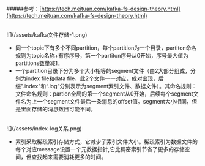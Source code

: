 #
#####参考：[https://tech.meituan.com/kafka-fs-design-theory.html](https://tech.meituan.com/kafka-fs-design-theory.html)

<br>
![](/assets/kafka文件存储-1.png)

* 同一个topic下有多个不同partition，每个partition为一个目录，partiton命名规则为topic名称+有序序号，第一个partiton序号从0开始，序号最大值为partitions数量减1。
* 一个partition目录下分为多个大小相等的segment文件（由2大部分组成，分别为index file和data file，此2个文件一一对应，成对出现，后缀".index"和“.log”分别表示为segment索引文件、数据文件）。其命名规则：文件命名规则：partion全局的第一个segment从0开始，后续每个segment文件名为上一个segment文件最后一条消息的offset值。segment大小相同，但是里面存储的消息数目可能不同。  

<br>
![](/assets/index-log关系.png)  

* 索引采取稀疏索引存储方式，它减少了索引文件大小。稀疏索引为数据文件的每个对应message设置一个元数据指针,它比稠密索引节省了更多的存储空间，但查找起来需要消耗更多的时间。